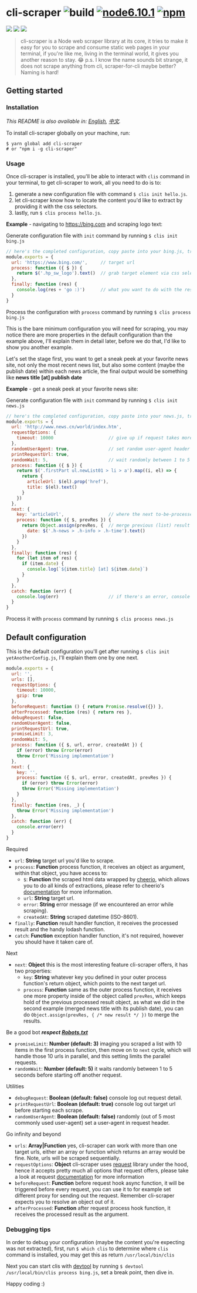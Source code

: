 # cli-scraper ![build](https://img.shields.io/circleci/project/github/j1wu/cli-scraper.svg) [![node6.10.1](https://img.shields.io/badge/node-6.10.1-green.svg)](https://nodejs.org/en/blog/release/v0.6.10/) [![npm](https://img.shields.io/npm/v/cli-scraper.svg)](https://www.npmjs.com/package/cli-scraper)

![](https://forthebadge.com/images/badges/built-with-love.svg)
![](https://forthebadge.com/images/badges/uses-js.svg)
![](https://forthebadge.com/images/badges/60-percent-of-the-time-works-every-time.svg)

> cli-scraper is a Node web scraper library at its core, it tries to make it easy for you to scrape and consume static web pages in your terminal, if you're like me, living in the terminal world, it gives you another reason to stay. :joy: p.s. I know the name sounds bit strange, it does not scrape anything from cli, scraper-for-cli maybe better? Naming is hard!

## Getting started

### Installation

*This README is also available in: [English](README.md), [中文](README.chs.md).*

To install cli-scraper globally on your machine, run:
```
$ yarn global add cli-scraper
# or "npm i -g cli-scraper"
```

### Usage

Once cli-scraper is installed, you'll be able to interact with `clis` command in your terminal,
to get cli-scraper to work, all you need to do is to:

1. generate a new configuration file with command `$ clis init hello.js`.
2. let cli-scraper know how to locate the content you'd like to extract by providing it with the css selectors.
3. lastly, run `$ clis process hello.js`.

**Example** - navigating to https://bing.com and scraping logo text:

Generate configuration file with `init` command by running `$ clis init bing.js`
```js
// here's the completed configuration, copy paste into your bing.js, try it out.
module.exports = {
  url: 'https://www.bing.com/',     // target url
  process: function ({ $ }) {
    return $('.hp_sw_logo').text()  // grab target element via css selector, then get the text out of it
  },
  finally: function (res) {
    console.log(res + 'go :)')      // what you want to do with the result
  }
}
```
Process the configuration with `process` command by running `$ clis process bing.js`

This is the bare minimum configuration you will need for scraping, you may notice there are more properties
in the default configuration than the example above, I'll explain them in detail later, before we do that, I'd like to show you another example.

Let's set the stage first, you want to get a sneak peek at your favorite news site, not only the most recent news list, but also
some content (maybe the publish date) within each news article, the final output would be something like **news title [at] publish date**

**Example** - get a sneak peek at your favorite news site:

Generate configuration file with `init` command by running `$ clis init news.js`
```js
// here's the completed configuration, copy paste into your news.js, try it out.
module.exports = {
  url: 'http://www.news.cn/world/index.htm',
  requestOptions: {
    timeout: 10000                     // give up if request takes more than 10 seconds
  },
  randomUserAgent: true,               // set random user-agent header when requesting
  printRequestUrl: true,
  randomWait: 5,                       // wait randomly between 1 to 5 seconds before another request
  process: function ({ $ }) {
    return $('.firstPart ul.newList01 > li > a').map((i, el) => {
      return {
        articleUrl: $(el).prop('href'),
        title: $(el).text()
      }
    })
  },
  next: {
    key: 'articleUrl',                 // where the next to-be-processed article url is stored
    process: function ({ $, prevRes }) {
      return Object.assign(prevRes, {  // merge previous (list) result with new result (article page content)
        date: $('.h-news > .h-info > .h-time').text()
      })
    }
  },
  finally: function (res) {
    for (let item of res) {
      if (item.date) {
        console.log(`${item.title} [at] ${item.date}`)
      }
    }
  },
  catch: function (err) {
    console.log(err)                   // if there's an error, console log it out
  }
}
```
Process it with `process` command by running `$ clis process news.js`

## Default configuration

This is the default configuration you'll get after running `$ clis init yetAnotherConfig.js`, I'll explain them one by one next.
```js
module.exports = {
  url: '',
  urls: [],
  requestOptions: {
    timeout: 10000,
    gzip: true
  },
  beforeRequest: function () { return Promise.resolve({}) },
  afterProcessed: function (res) { return res },
  debugRequest: false,
  randomUserAgent: false,
  printRequestUrl: true,
  promiseLimit: 3,
  randomWait: 5,
  process: function ({ $, url, error, createdAt }) {
    if (error) throw Error(error)
    throw Error('Missing implementation')
  },
  next: {
    key: '',
    process: function ({ $, url, error, createdAt, prevRes }) {
      if (error) throw Error(error)
      throw Error('Missing implementation')
    }
  },
  finally: function (res, _) {
    throw Error('Missing implementation')
  },
  catch: function (err) {
    console.error(err)
  }
}
```
Required
- `url`: **String** target url you'd like to scrape.
- `process`: **Function** process function, it receives an object as argument, within that object, you have access to:
  - `$`: **Function** the scraped html data wrapped by [cheerio](https://github.com/cheeriojs/cheerio), which allows you to do all kinds of extractions,
  please refer to cheerio's [documentation](https://cheerio.js.org/) for more information.
  - `url`: **String** target url.
  - `error`: **String** error message (if we encountered an error while scraping).
  - `createdAt`: **String** scraped datetime (ISO-8601).
- `finally`: **Function** result handler function, it receives the processed result and the handy lodash function.
- `catch`: **Function** exception handler function, it's not required, however you should have it taken care of.

Next
- `next`: **Object** this is the most interesting feature cli-scraper offers, it has two properties:
  - `key`: **String** whatever key you defined in your outer process function's return object, which points to the next target url.
  - `process`: **Function** same as the outer process function, it receives one more property inside of the object called
 `prevRes`, which keeps hold of the previous processed result object, as what we did in the second example (merged news title with its publish date), you can do
`Object.assign(prevRes, { /* new result */ })` to merge the results.

Be a good bot ***respect [Robots.txt](http://www.robotstxt.org/)***
- `promiseLimit`: **Number (default: 3)** imaging you scraped a list with 10 items in the first process function, then move on to `next` cycle, which will handle those 10 urls in parallel, and this setting limits the parallel requests.
- `randomWait`: **Number (default: 5)** it waits randomly between 1 to 5 seconds before starting off another request.

Utilities
- `debugRequest`: **Boolean (default: false)** console log out request detail.
- `printRequestUrl`: **Boolean (default: true)** console log out target url before starting each scrape.
- `randomUserAgent`: **Boolean (default: false)** randomly (out of 5 most commonly used user-agent) set a user-agent in request header.

Go infinity and beyond
- `urls`: **Array|Function** yes, cli-scraper can work with more than one target urls, either an array or function which returns an array would be fine. Note, urls will be scraped sequentially.
- `requestOptions`: **Object** cli-scraper uses [request](https://github.com/request/request) library under the hood,
hence it accepts pretty much all options that request offers, please take a look at request
[documentation](https://github.com/request/request#requestoptions-callback) for more information
- `beforeRequest`: **Function** before request hook async function, it will be triggered before every request, you can use it
to for example set different proxy for sending out the request. Remember cli-scraper expects you to resolve an object out of it.
- `afterProcessed`: **Function** after request process hook function, it receives the processed result as the argument.

### Debugging tips

In order to debug your configuration (maybe the content you're expecting was not extracted), first, run `$ which clis` to determine where `clis` command is installed, you may get this as return `/usr/local/bin/clis`

Next you can start clis with [devtool](https://github.com/Jam3/devtool) by running `$ devtool /usr/local/bin/clis process bing.js`, set a break point, then dive in.

Happy coding :)
